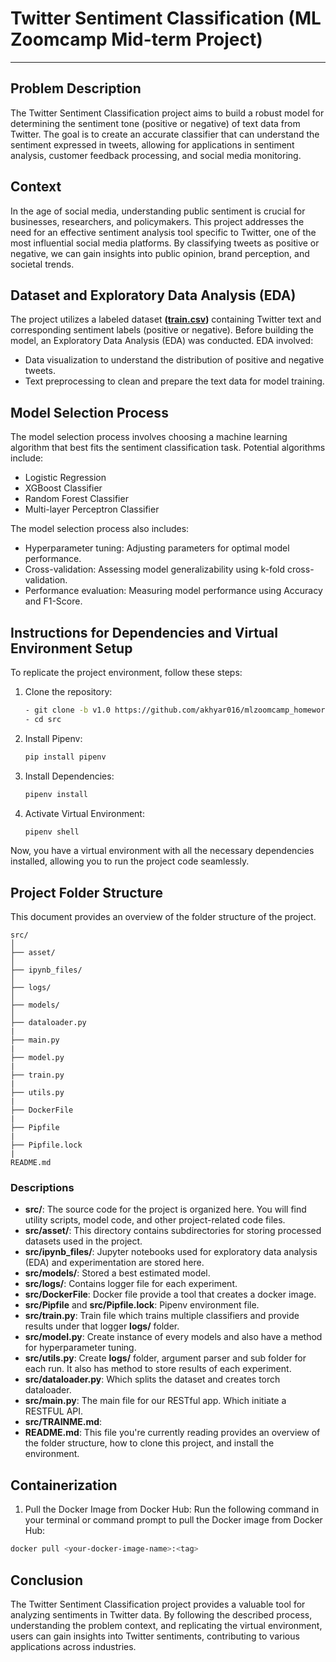 # Twitter Sentiment Classification (ML Zoomcamp Mid-term Project)
---------

## Problem Description

The Twitter Sentiment Classification project aims to build a robust model for determining the sentiment tone (positive or negative) of text data from Twitter. The goal is to create an accurate classifier that can understand the sentiment expressed in tweets, allowing for applications in sentiment analysis, customer feedback processing, and social media monitoring.

## Context

In the age of social media, understanding public sentiment is crucial for businesses, researchers, and policymakers. This project addresses the need for an effective sentiment analysis tool specific to Twitter, one of the most influential social media platforms. By classifying tweets as positive or negative, we can gain insights into public opinion, brand perception, and societal trends.

## Dataset and Exploratory Data Analysis (EDA)

The project utilizes a labeled dataset **([train.csv](https://www.kaggle.com/competitions/twitter-sentiment-analysis2/data?select=train.csv))** containing Twitter text and corresponding sentiment labels (positive or negative). Before building the model, an Exploratory Data Analysis (EDA) was conducted. EDA involved:

- Data visualization to understand the distribution of positive and negative tweets.
- Text preprocessing to clean and prepare the text data for model training.

## Model Selection Process

The model selection process involves choosing a machine learning algorithm that best fits the sentiment classification task. Potential algorithms include:

- Logistic Regression
- XGBoost Classifier
- Random Forest Classifier
- Multi-layer Perceptron Classifier

The model selection process also includes:

- Hyperparameter tuning: Adjusting parameters for optimal model performance.
- Cross-validation: Assessing model generalizability using k-fold cross-validation.
- Performance evaluation: Measuring model performance using Accuracy and F1-Score.

## Instructions for Dependencies and Virtual Environment Setup

To replicate the project environment, follow these steps:

1. Clone the repository:
    ```bash
   - git clone -b v1.0 https://github.com/akhyar016/mlzoomcamp_homeworks.git
   - cd src
2. Install Pipenv:
    ```bash
    pip install pipenv
3. Install Dependencies:
    ```bash
    pipenv install
4. Activate Virtual Environment:
    ```bash
    pipenv shell
Now, you have a virtual environment with all the necessary dependencies installed, allowing you to run the project code seamlessly.

## Project Folder Structure

This document provides an overview of the folder structure of the project.
```
src/
│
├── asset/
│
├── ipynb_files/
│
├── logs/
│
├── models/
│
├── dataloader.py
|
├── main.py
|
├── model.py
|
├── train.py
|
├── utils.py
|
├── DockerFile
|
├── Pipfile
|
├── Pipfile.lock
|
README.md
```

### Descriptions

* **src/**: The source code for the project is organized here. You will find utility scripts, model code, and other project-related code files.
* **src/asset/**: This directory contains subdirectories for storing processed datasets used in the project.
* **src/ipynb_files/**: Jupyter notebooks used for exploratory data analysis (EDA) and experimentation are stored here.
* **src/models/**: Stored a best estimated model.
* **src/logs/**: Contains logger file for each experiment.
* **src/DockerFile**: Docker file provide a tool that creates a docker image. 
* **src/Pipfile** and **src/Pipfile.lock**: Pipenv environment file.
* **src/train.py**: Train file which trains multiple classifiers and provide results under that logger **logs/** folder.
* **src/model.py**: Create instance of every models and also have a method for hyperparameter tuning.
* **src/utils.py**: Create **logs/** folder, argument parser and sub folder for each run. It also has method to store results of each experiment.
* **src/dataloader.py**: Which splits the dataset and creates torch dataloader. 
* **src/main.py**: The main file for our RESTful app. Which initiate a RESTFUL API.
* **src/TRAINME.md**: 
* **README.md**: This file you're currently reading provides an overview of the folder structure, how to clone this project,  and install the environment.

## Containerization
1. Pull the Docker Image from Docker Hub: Run the following command in your terminal or command prompt to pull the Docker image from Docker Hub:
```bash
docker pull <your-docker-image-name>:<tag>
```



## Conclusion

The Twitter Sentiment Classification project provides a valuable tool for analyzing sentiments in Twitter data. By following the described process, understanding the problem context, and replicating the virtual environment, users can gain insights into Twitter sentiments, contributing to various applications across industries.